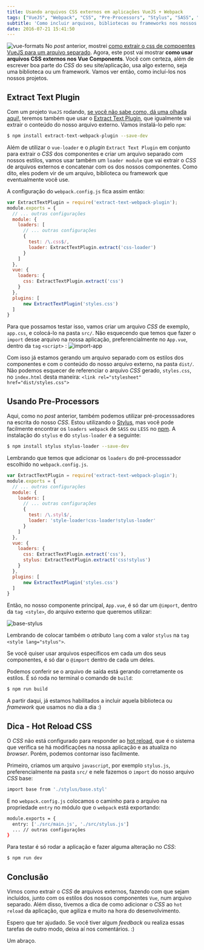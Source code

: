 ```yaml
---
title: Usando arquivos CSS externos em aplicações VueJS + Webpack
tags: ["VueJS", "Webpack", "CSS", "Pre-Processors", "Stylus", "SASS", "LESS", "Hot Reload"]
subtitle: 'Como incluir arquivos, bibliotecas ou frameworks nos nossos Vue Components'
date: 2016-07-21 15:41:50
---
```


![vue-formats](./vue-format.png)
No _post_ anterior, mostrei [como extrair o css de compoentes VueJS para um arquivo separado]( /extraindo-o-css-de-componentes-vuejs-para-um-arquivo-separado). Agora, este post vai mostrar **como usar arquivos CSS externos nos Vue Components**.
Você com certeza, além de escrever boa parte do _CSS_ do seu site/aplicação, usa algo externo, seja uma biblioteca ou um framework. <!-- more --> Vamos ver então, como incluí-los nos nossos projetos.  

## Extract Text Plugin
Com um projeto `VueJS` rodando, [se você não sabe como, dá uma olhada aqui!](/extraindo-o-css-de-componentes-vuejs-para-um-arquivo-separado), teremos também que usar o [Extract Text Plugin](https://github.com/webpack/extract-text-webpack-plugin), que igualmente vai extrair o conteúdo do nosso arquivo externo.
Vamos instalá-lo pelo `npm`:
``` bash
$ npm install extract-text-webpack-plugin --save-dev

```
Além de utilizar o `vue-loader` e o _plugin_ `Extract Text Plugin` em conjunto para extrair o _CSS_ dos componentes e criar um arquivo separado com nossos estilos, vamos usar também um `loader module` que vai extrair o _CSS_ de arquivos externos e concatenar com os dos nossos componentes. Como dito, eles podem vir de um arquivo, biblioteca ou framework que eventualmente você use.

A configuração do `webpack.config.js` fica assim então:
``` javascript
var ExtractTextPlugin = require('extract-text-webpack-plugin');
module.exports = {
  // ... outras configurações
  module: {
    loaders: [
      // ... outras configurações
      {
        test: /\.css$/,
        loader: ExtractTextPlugin.extract('css-loader')
      }
    ]
  },
  vue: {
    loaders: {
      css: ExtractTextPlugin.extract('css')
    }
  },
  plugins: [
      new ExtractTextPlugin('styles.css')
  ]
}

```


Para que possamos testar isso, vamos criar um arquivo _CSS_ de exemplo, `app.css`, e colocá-lo na pasta `src/`. Não esquecendo que temos que fazer o `import` desse arquivo na nossa aplicação, preferencialmente no `App.vue`, dentro da `tag` `<script>` :
![import-app](./import-app.png)

Com isso já estamos gerando um arquivo separado com os estilos dos componentes e com o conteúdo do nosso arquivo externo, na pasta `dist/`. Não podemos esquecer de referenciar o arquivo _CSS_ gerado, `styles.css`, no `index.html` desta maneira: `<link rel="stylesheet" href="dist/styles.css">`

## Usando Pre-Processors
Aqui, como no _post_ anterior, também podemos utilizar pré-processsadores na escrita do nosso _CSS_.
Estou utilizando o [Stylus](https://github.com/shama/stylus-loader), mas você pode facilmente encontrar os `loaders webpack` de `SASS` ou `LESS` no [npm](https://www.npmjs.com/).
A instalação do `stylus` e do `stylus-loader` é a seguinte:

``` bash
$ npm install stylus stylus-loader --save-dev

```
Lembrando que temos que adicionar os `loaders` do pré-processsador escolhido no `webpack.config.js`.

``` javascript
var ExtractTextPlugin = require('extract-text-webpack-plugin');
module.exports = {
  // ... outras configurações
  module: {
    loaders: [
      // ... outras configurações
      {
        test: /\.styl$/,
        loader: 'style-loader!css-loader!stylus-loader'
      }
    ]
  },
  vue: {
    loaders: {
      css: ExtractTextPlugin.extract('css'),
      stylus: ExtractTextPlugin.extract('css!stylus')
    }
  },
  plugins: [
      new ExtractTextPlugin('styles.css')
  ]
}

```
Então, no nosso componente principal, `App.vue`, é só dar um `@import`, dentro da `tag <style>`, do arquivo externo que queremos utilizar:

![base-stylus](./base-stylus.png)

Lembrando de colocar também o _atributo_ `lang` com a valor `stylus` na `tag <style lang="stylus">`.

Se você quiser usar arquivos específicos em cada um dos seus componentes, é só dar o `@import` dentro de cada um deles.

Podemos conferir se o arquivo de saída está gerando corretamente os estilos.
É só roda no terminal o comando de `build`:

``` bash
$ npm run build

```
A partir daqui, já estamos habilitados a incluir aquela biblioteca ou _framework_ que usamos no dia a dia :)

## Dica - Hot Reload CSS

O _CSS_ não está configurado para responder ao [hot reload](https://vue-loader.vuejs.org/en/features/hot-reload.html), que é o sistema que verifica se há modificações na nossa aplicação e as atualiza no _browser_. Porém, podemos contornar isso facilmente.

Primeiro, criamos um arquivo `javascript`, por exemplo `stylus.js`, preferencialmente na pasta `src/` e nele fazemos o `import` do nosso arquivo _CSS_ base:
``` bash
import base from './stylus/base.styl'
```
E no `webpack.config.js` colocamos o caminho para o arquivo na propriedade `entry` no módulo que o `webpack` está exportando:
``` bash
module.exports = {
  entry: ['./src/main.js', './src/stylus.js']
  ... // outras configurações
}  
```
Para testar é só rodar a aplicação e fazer alguma alteração no _CSS_:

``` bash
$ npm run dev  

```

## Conclusão
Vimos como extrair o _CSS_ de arquivos externos, fazendo com que sejam incluídos, junto com os estilos dos nossos componentes `Vue`, num arquivo separado. Além disso, tivemos a dica de como adicionar o _CSS_ ao `hot reload` da aplicação, que agiliza e muito na hora do desenvolvimento.
</br>    

Espero que ter ajudado.
Se você tiver algum _feedback_ ou realiza essas tarefas de outro modo, deixa aí nos comentários. :)

Um abraço.